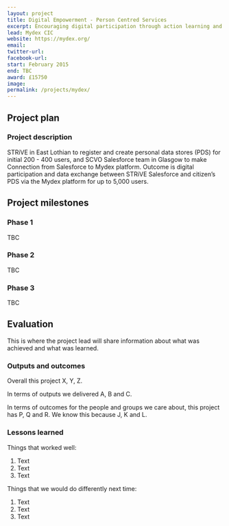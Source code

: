 ```yaml
---
layout: project
title: Digital Empowerment - Person Centred Services
excerpt: Encouraging digital participation through action learning and knowledge exchange
lead: Mydex CIC
website: https://mydex.org/
email: 
twitter-url:
facebook-url: 
start: February 2015
end: TBC
award: £15750
image:
permalink: /projects/mydex/ 
---
```


## Project plan

### Project description

STRiVE in East Lothian to register and create personal data stores (PDS) for initial 200 - 400 users, and SCVO Salesforce team in Glasgow to make Connection from Salesforce to Mydex platform. Outcome is digital participation and data exchange between STRiVE Salesforce and citizen’s PDS via the Mydex platform for up to 5,000 users.


## Project milestones

### Phase 1

TBC

### Phase 2

TBC

### Phase 3

TBC



## Evaluation

This is where the project lead will share information about what was achieved and what was learned.

### Outputs and outcomes

Overall this project X, Y, Z.

In terms of outputs we delivered A, B and C.

In terms of outcomes for the people and groups we care about, this project has P, Q and R. We know this because J, K and L.

### Lessons learned

Things that worked well:

1. Text
2. Text
3. Text

Things that we would do differently next time:

1. Text
2. Text
3. Text
